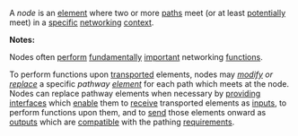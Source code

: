 A *node* is an [element](https://github.com/gcassel/Modular-Organization-Terminology/tree/master/terms/element.md) where two or more [paths](https://github.com/gcassel/Modular-Organization-Terminology/tree/master/terms/path.md) meet (or at least [potentially](https://github.com/gcassel/Modular-Organization-Terminology/tree/master/terms/potential.md) meet) in a [specific](https://github.com/gcassel/Modular-Organization-Terminology/tree/master/terms/specific.md) [networking](https://github.com/gcassel/Modular-Organization-Terminology/tree/master/terms/network.md) [context](https://github.com/gcassel/Modular-Organization-Terminology/tree/master/terms/context.md). 

**Notes:**  

Nodes often [perform](https://github.com/gcassel/Modular-Organization-Terminology/tree/master/terms/perform.md) [fundamentally](https://github.com/gcassel/Modular-Organization-Terminology/tree/master/terms/base.md) [important](https://github.com/gcassel/Modular-Organization-Terminology/tree/master/terms/importance.md) networking [functions](https://github.com/gcassel/Modular-Organization-Terminology/tree/master/terms/function.md).

To perform functions upon [transported](https://github.com/gcassel/Modular-Organization-Terminology/tree/master/terms/transport.md) elements, nodes may *[modify](https://github.com/gcassel/Modular-Organization-Terminology/tree/master/terms/modify.md) or [replace](https://github.com/gcassel/Modular-Organization-Terminology/tree/master/terms/replace.md)* a specific *pathway [element](https://github.com/gcassel/Modular-Organization-Terminology/tree/master/terms/element.md)* for each path which meets at the node.   Nodes can replace pathway elements when necessary by [providing](https://github.com/gcassel/Modular-Organization-Terminology/tree/master/terms/provide.md) [interfaces](https://github.com/gcassel/Modular-Organization-Terminology/tree/master/terms/interface.md) which [enable](https://github.com/gcassel/Modular-Organization-Terminology/tree/master/terms/enable.md) them to [receive](https://github.com/gcassel/Modular-Organization-Terminology/tree/master/terms/receive.md) transported elements as [inputs](https://github.com/gcassel/Modular-Organization-Terminology/tree/master/terms/inputs.md), to perform functions upon them, and to [send](https://github.com/gcassel/Modular-Organization-Terminology/tree/master/terms/send.md) those elements onward as [outputs](https://github.com/gcassel/Modular-Organization-Terminology/tree/master/terms/outputs.md) which are [compatible](https://github.com/gcassel/Modular-Organization-Terminology/tree/master/terms/compatible.md) with the pathing [requirements](https://github.com/gcassel/Modular-Organization-Terminology/tree/master/terms/require.md).  
